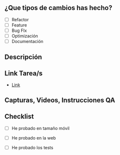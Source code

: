## ¿Que tipos de cambios has hecho?

- [ ] Refactor
- [ ] Feature
- [ ] Bug FIx
- [ ] Optimización
- [ ] Documentación

## Descripción

<!-- Describe todos los cambios que has hecho en el PR -->

## Link Tarea/s

- [Link](example.com)

## Capturas, Videos, Instrucciones QA

<!-- Añade aquí cualquier captura de los cambios si es necesario, grabación de pantalla o instrucciones para QA. -->

## Checklist

<!-- Marca los checks si aplican a la PR y los has comprobado o realizado -->

- [ ] He probado en tamaño móvil
- [ ] He probado en la web
- [ ] He probado los tests

